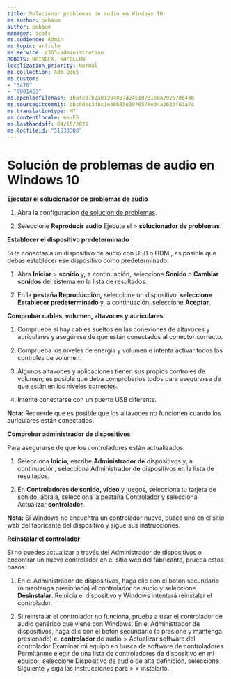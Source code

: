 ```yaml
---
title: Solucionar problemas de audio en Windows 10
ms.author: pebaum
author: pebaum
manager: scotv
ms.audience: Admin
ms.topic: article
ms.service: o365-administration
ROBOTS: NOINDEX, NOFOLLOW
localization_priority: Normal
ms.collection: Adm_O365
ms.custom:
- "3476"
- "9001463"
ms.openlocfilehash: 1bafc97b2ab1394087d2451d73168a29267d64ab
ms.sourcegitcommit: 8bc60ec34bc1e40685e3976576e04a2623f63a7c
ms.translationtype: MT
ms.contentlocale: es-ES
ms.lasthandoff: 04/15/2021
ms.locfileid: "51833308"
---
```

# <a name="troubleshooting-audio-issues-in-windows-10"></a>Solución de problemas de audio en Windows 10

**Ejecutar el solucionador de problemas de audio**

1.  Abra la configuración [de solución de problemas](ms-settings:troubleshoot).

2.  Seleccione **Reproducir audio** Ejecute el  >  **solucionador de problemas**.

**Establecer el dispositivo predeterminado**

Si te conectas a un dispositivo de audio con USB o HDMI, es posible que debas establecer ese dispositivo como predeterminado:

1. Abra **Iniciar**  >  **sonido** y, a continuación, seleccione **Sonido** o **Cambiar sonidos** del sistema en la lista de resultados.

2.  En la **pestaña Reproducción,** seleccione un dispositivo, **seleccione Establecer predeterminado** y, a continuación, seleccione **Aceptar**.

**Comprobar cables, volumen, altavoces y auriculares**

1. Compruebe si hay cables sueltos en las conexiones de altavoces y auriculares y asegúrese de que están conectados al conector correcto.

2. Comprueba los niveles de energía y volumen e intenta activar todos los controles de volumen.

3. Algunos altavoces y aplicaciones tienen sus propios controles de volumen; es posible que deba comprobarlos todos para asegurarse de que están en los niveles correctos.

4. Intente conectarse con un puerto USB diferente.

**Nota:** Recuerde que es posible que los altavoces no funcionen cuando los auriculares están conectados.

**Comprobar administrador de dispositivos**

Para asegurarse de que los controladores están actualizados:

1. Selecciona **Inicio**, escribe **Administrador de** dispositivos y, a continuación, selecciona Administrador **de** dispositivos en la lista de resultados.

2. En **Controladores de sonido, vídeo** y juegos, selecciona tu tarjeta de sonido, ábrala, selecciona la pestaña Controlador y selecciona Actualizar **controlador**. 

**Nota:** Si Windows no encuentra un controlador nuevo, busca uno en el sitio web del fabricante del dispositivo y sigue sus instrucciones.

**Reinstalar el controlador**

Si no puedes actualizar a través del Administrador de dispositivos o encontrar un nuevo controlador en el sitio web del fabricante, prueba estos pasos:

1. En el Administrador de dispositivos, haga clic con el botón secundario (o mantenga presionado) el controlador de audio y seleccione **Desinstalar**. Reinicia el dispositivo y Windows intentará reinstalar el controlador.

2. Si reinstalar el controlador no funciona, prueba a usar el controlador de audio genérico que viene con Windows. En el Administrador de dispositivos, haga clic con el botón secundario (o presione y mantenga presionado) el **controlador** de audio > Actualizar software del controlador Examinar mi equipo en busca de software de controladores Permítanme elegir de una lista de controladores de dispositivo en mi equipo , seleccione Dispositivo de audio de alta definición, seleccione Siguiente y siga las instrucciones para  >    >  instalarlo.  
